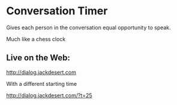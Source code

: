 Conversation Timer
==================

Gives each person in the conversation equal opportunity to speak.

Much like a chess clock

Live on the Web:
----------------

http://dialog.jackdesert.com

With a different starting time

http://dialog.jackdesert.com/?t=25




